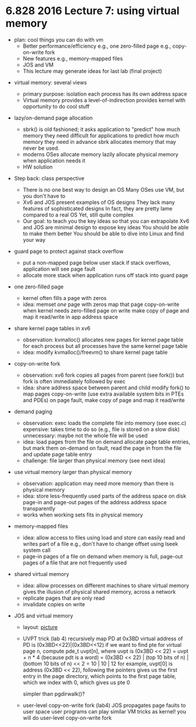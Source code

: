 6.828 2016 Lecture 7: using virtual memory
==

* plan: cool things you can do with vm
  - Better performance/efficiency
    e.g., one zero-filled page
	e.g., copy-on-write fork
  - New features
    e.g., memory-mapped files
  - JOS and VM
  - This lecture may generate ideas for last lab (final project)
  
<!--
  isolation: picture with walls
  
  return user space, until we hit first system call
    then switch to date homework
	
  date system call homework
    point out some of the walls:
	  U/K bit
        user cannot execute privileged instructions
		user enter kernel only through system calls
	    only kernel can load cr3
	  Page tables
	    no U bit on kernel pages
	  But sharing too:
	    Kernel can read/write user memory
	    Requires kernel checks arguments of system call
-->

* virtual memory: several views
  * primary purpose: isolation
    each process has its own address space
  * Virtual memory provides a level-of-indirection
    provides kernel with opportunity to do cool stuff

* lazy/on-demand page allocation
  * sbrk() is old fashioned;
    it asks application to "predict" how much memory they need
	difficult for applications to predict how much memory they need in advance
	sbrk allocates memory that may never be used.
  * moderns OSes allocate memory lazily
    allocate physical memory when application needs it
  * HW solution
    <!---
	  draw xv6 user-part of address space 
	  demo solution; breakpoint right before mappages in trap.c
      explain page faults
	-->

<!--
	xv6 memlayout discussion
	
  user virtual addresses start at zero
    of course user va 0 maps to different pa for each process
  2GB for user heap to grow contiguously
    but needn't have contiguous phys mem -- no fragmentation problem
  both kernel and user mapped -- easy to switch for syscall, interrupt
  kernel mapped at same place for all processes
    eases switching between processes
  easy for kernel to r/w user memory
    using user addresses, e.g. sys call arguments
  easy for kernel to r/w physical memory
    pa x mapped at va x+0x80000000
    we'll see this soon while manipulating page tables
	
  lame part: user stack
    also, initcode and date (different AS layout)
	but convenient to check if an address is valid (va < p->size)
	
  why is kernel using vm?
-->

* Step back: class perspective
  - There is no one best way to design an OS
    Many OSes use VM, but you don't have to
  - Xv6 and JOS present examples of OS designs
    They lack many features of sophisticated designs
    In fact, they are pretty lame compared to a real OS
	Yet, still quite complex
  - Our goal: to teach you the key ideas so that you can extrapolate
    Xv6 and JOS are minimal design to expose key ideas
	You should be able to make them better
	You should be able to dive into Linux and find your way

* guard page to protect against stack overflow
  * put a non-mapped page below user stack
    if stack overflows, application will see page fault
  * allocate more stack when application runs off stack into guard page 
    <!---
	  draw xv6 user-part of address space 
      compile with -O so the compiler doesn't optimize the tail recursion
	  demo stackoverflow 
        set breakpoint at g
  	    run stackoverflow 
	    look at $esp
	    look at pg info at qemu console
	    note page has no U bit
	-->

* one zero-filled page
  * kernel often fills a page with zeros
  * idea: memset *one* page with zeros
    map that page copy-on-write when kernel needs zero-filled page
    on write make copy of page and map it read/write in app address space

* share kernel page tables in xv6
  * observation:
    kvmalloc() allocates new pages for kernel page table for each process
    but all processes have the same kernel page table
  * idea: modify kvmalloc()/freevm() to share kernel page table
    <!---
	  demo HWKVM
	-->

* copy-on-write fork
  * observation:
    xv6 fork copies all pages from parent (see fork())
    but fork is often immediately followed by exec
  * idea: share address space between parent and child
    modify fork() to map pages copy-on-write (use extra available system bits in PTEs and PDEs)
    on page fault, make copy of page and map it read/write

* demand paging
  * observation: exec loads the complete file into memory (see exec.c)
    expensive: takes time to do so (e.g., file is stored on a slow disk)
    unnecessary: maybe not the whole file will be used
  * idea: load pages from the file on demand
    allocate page table entries, but mark them on-demand
    on fault, read the page in from the file and update page table entry
  * challenge: file larger than physical memory (see next idea)

* use virtual memory larger than physical memory
  * observation: application may need more memory than there is physical memory
  * idea: store less-frequently used parts of the address space on disk
    page-in and page-out pages of the address address space transparently
  * works when working sets fits in physical memory

* memory-mapped files
  * idea: allow access to files using load and store
    can easily read and writes part of a file
    e.g., don't have to change offset using lseek system call
  * page-in pages of a file on demand
    when memory is full, page-out pages of a file that are not frequently used

* shared virtual memory
  * idea: allow processes on different machines to share virtual memory
    gives the illusion of physical shared memory, across a network
  * replicate pages that are only read
  * invalidate copies on write
  
* JOS and virtual memory
  * layout: [picture](l-josmem.html)

  * UVPT trick (lab 4)
    recursively map PD at 0x3BD
      virtual address of PD is (0x3BD<<22)|(0x3BD<<12)
    if we want to find pte for virtual page n, compute
		pde_t uvpt[n], where uvpt is (0x3BD << 22) 
        = uvpt + n * 4 (because pdt is a word)
	    = (0x3BD << 22) | (top 10 bits of n) | (bottom 10 bits of n) << 2
		= 10 | 10 | 12
    for example, uvpt[0] is address (0x3BD << 22), following the pointers gives us
	the first entry in the page directory, which points to the first page table, which
	we index with 0, which gives us pte 0

    simpler than pgdirwalk()?
    
  * user-level copy-on-write fork (lab4)
    JOS propagates page faults to user space
    user programs can play similar VM tricks as kernel!
    you will do user-level copy-on-write fork

